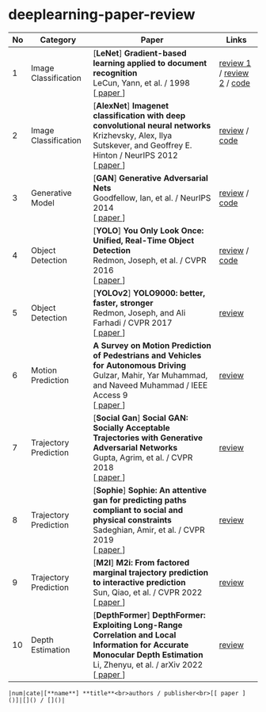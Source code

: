 # deeplearning-paper-review

|No | Category | Paper | Links |
|---|---|---|---|
|1|Image Classification|[**LeNet**] **Gradient-based learning applied to document recognition**<br>LeCun, Yann, et al. / 1998<br>[[ paper ](https://ieeexplore.ieee.org/abstract/document/726791?casa_token=9FRNDq3sQRkAAAAA:4jDB8cpofuPn9ADWnplRh1_RAfDyTJGOcRvdXxFVhpqDgJjz_LwPILoAC5ouokMWXLll6eBqeqw)]|[review 1](https://winterbloooom.github.io/ai/deep%20learning/2022/04/20/lenet.html) / [review 2](https://winterbloooom.github.io/ai/deep%20learning/2022/05/02/lenet2.html) / [code]()|
|2|Image Classification|[**AlexNet**] **Imagenet classification with deep convolutional neural networks**<br>Krizhevsky, Alex, Ilya Sutskever, and Geoffrey E. Hinton / NeurIPS 2012<br>[[ paper ](https://proceedings.neurips.cc/paper/2012/hash/c399862d3b9d6b76c8436e924a68c45b-Abstract.html)]|[review](https://winterbloooom.github.io/ai/deep%20learning/2022/07/02/alexnet.html) / [code]()
|3|Generative Model|[**GAN**] **Generative Adversarial Nets**<br>Goodfellow, Ian, et al. / NeurIPS 2014<br>[[ paper ](https://proceedings.neurips.cc/paper/2014/hash/5ca3e9b122f61f8f06494c97b1afccf3-Abstract.html)]|[review](https://winterbloooom.github.io/ai/deep%20learning/2022/07/29/gan.html) / [code]()|
|4|Object Detection|[**YOLO**] **You Only Look Once: Unified, Real-Time Object Detection**<br>Redmon, Joseph, et al. / CVPR 2016<br>[[ paper ](https://www.cv-foundation.org/openaccess/content_cvpr_2016/html/Redmon_You_Only_Look_CVPR_2016_paper.html)]|[review](https://winterbloooom.github.io/ai/deep%20learning/2022/05/04/yolov1.html) / [code]()|
|5|Object Detection|[**YOLOv2**] **YOLO9000: better, faster, stronger**<br>Redmon, Joseph, and Ali Farhadi / CVPR 2017<br>[[ paper ](https://openaccess.thecvf.com/content_cvpr_2017/html/Redmon_YOLO9000_Better_Faster_CVPR_2017_paper.html)]|[review](https://winterbloooom.github.io/ai/deep%20learning/2022/05/06/yolov2.html)|
|6|Motion Prediction|**A Survey on Motion Prediction of Pedestrians and Vehicles for Autonomous Driving**<br>Gulzar, Mahir, Yar Muhammad, and Naveed Muhammad / IEEE Access 9<br>[[ paper ](https://ieeexplore.ieee.org/abstract/document/9559998)]|[review](https://winterbloooom.github.io/ai/deep%20learning/2022/05/26/motion_prediciton_servey.html)|
|7|Trajectory Prediction|[**Social Gan**] **Social GAN: Socially Acceptable Trajectories with Generative Adversarial Networks**<br>Gupta, Agrim, et al. / CVPR 2018<br>[[ paper ](https://openaccess.thecvf.com/content_cvpr_2018/html/Gupta_Social_GAN_Socially_CVPR_2018_paper.html)]|[review](https://winterbloooom.github.io/ai/deep%20learning/2022/07/24/social_gan.html)|
|8|Trajectory Prediction|[**Sophie**] **Sophie: An attentive gan for predicting paths compliant to social and physical constraints**<br>Sadeghian, Amir, et al. / CVPR 2019<br>[[ paper ](https://openaccess.thecvf.com/content_CVPR_2019/html/Sadeghian_SoPhie_An_Attentive_GAN_for_Predicting_Paths_Compliant_to_Social_CVPR_2019_paper.html)]|[review](https://winterbloooom.github.io/ai/deep%20learning/2022/08/03/sophie.html)|
|9|Trajectory Prediction|[**M2I**] **M2i: From factored marginal trajectory prediction to interactive prediction**<br>Sun, Qiao, et al. / CVPR 2022<br>[[ paper ](https://arxiv.org/pdf/2202.11884v2.pdf)]|[review](https://winterbloooom.github.io/ai/deep%20learning/2022/08/04/m2i.html)|
|10|Depth Estimation|[**DepthFormer**] **DepthFormer: Exploiting Long-Range Correlation and Local Information for Accurate Monocular Depth Estimation**<br>Li, Zhenyu, et al. / arXiv 2022<br>[[ paper ](https://arxiv.org/abs/2203.14211)]|[review](https://winterbloooom.github.io/ai/computer%20vision/2023/02/03/depthformer.html)|


```
|num|cate|[**name**] **title**<br>authors / publisher<br>[[ paper ]()]|[]() / []()|
```
